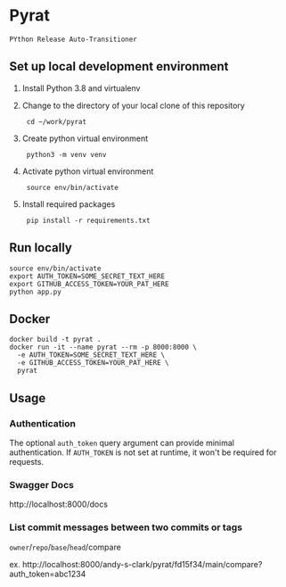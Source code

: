 # Pyrat

`PYthon Release Auto-Transitioner`

## Set up local development environment

1. Install Python 3.8 and virtualenv
2. Change to the directory of your local clone of this repository

        cd ~/work/pyrat
3. Create python virtual environment

        python3 -m venv venv
4. Activate python virtual environment

        source env/bin/activate
5. Install required packages

        pip install -r requirements.txt

## Run locally

    source env/bin/activate
    export AUTH_TOKEN=SOME_SECRET_TEXT_HERE
    export GITHUB_ACCESS_TOKEN=YOUR_PAT_HERE
    python app.py

## Docker

    docker build -t pyrat .
    docker run -it --name pyrat --rm -p 8000:8000 \
      -e AUTH_TOKEN=SOME_SECRET_TEXT_HERE \
      -e GITHUB_ACCESS_TOKEN=YOUR_PAT_HERE \
      pyrat

## Usage

### Authentication

The optional `auth_token` query argument can provide minimal authentication. If `AUTH_TOKEN` is not set at runtime,
it won't be required for requests.

### Swagger Docs

http://localhost:8000/docs

### List commit messages between two commits or tags

`owner`/`repo`/`base`/`head`/compare

ex. http://localhost:8000/andy-s-clark/pyrat/fd15f34/main/compare?auth_token=abc1234
